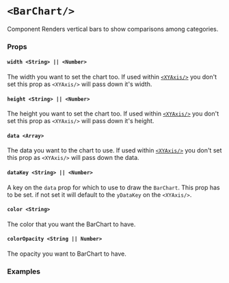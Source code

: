 # `<BarChart/>`

Component Renders vertical bars to show comparisons among categories.

### Props

#### `width <String> || <Number>`
The width you want to set the chart too. If used within [`<XYAxis/>`](XYAxis.md) you don't set this prop as `<XYAxis/>` will pass down it's width.

#### `height <String> || <Number>`
The height you want to set the chart too. If used within [`<XYAxis/>`](XYAxis.md) you don't set this prop as `<XYAxis/>` will pass down it's height.

#### `data <Array>`
The data you want to the chart to use. If used within [`<XYAxis/>`](XYAxis.md) you don't set this prop as `<XYAxis/>` will pass down the data.

#### `dataKey <String> || <Number>`
A key on the `data` prop for which to use to draw the `BarChart`. This prop has to be set. if not set it will default to the `yDataKey` on the `<XYAxis/>`.

#### `color <String>`
The color that you want the BarChart to have.

#### `colorOpacity <String || Number>`
The opacity you want to BarChart to have.

### Examples
```js

```
